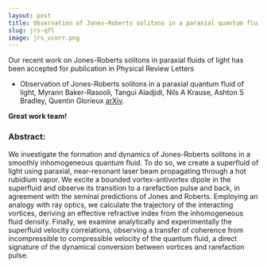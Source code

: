 ```yaml
---
layout: post
title: Observation of Jones-Roberts solitons in a paraxial quantum fluid of light
slug: jrs-qfl
image: jrs_vcorr.png
---
```

Our recent work on Jones-Roberts solitons in paraxial fluids of light has been accepted for publication in Physical Review Letters 

- Observation of Jones-Roberts solitons in a paraxial quantum fluid of light, Myrann Baker-Rasooli, Tangui Aladjidi, Nils A Krause, Ashton S Bradley, Quentin Glorieux [arXiv](https://arxiv.org/abs/2501.08383).

**Great work team!**

### Abstract:
We investigate the formation and dynamics of Jones-Roberts solitons in a smoothly inhomogeneous quantum fluid. To do so, we create a superfluid of light using paraxial, near-resonant laser beam propagating through a hot rubidium vapor. We excite a bounded vortex-antivortex dipole in the superfluid and observe its transition to a rarefaction pulse and back, in agreement with the seminal predictions of Jones and Roberts. Employing an analogy with ray optics, we calculate the trajectory of the interacting vortices, deriving an effective refractive index from the inhomogeneous fluid density. Finally, we examine analytically and experimentally the superfluid velocity correlations, observing a transfer of coherence from incompressible to compressible velocity of the quantum fluid, a direct signature of the dynamical conversion between vortices and rarefaction pulse.





